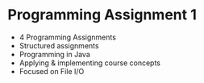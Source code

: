 # Programming Assignment 1

- 4 Programming Assignments
- Structured assignments
- Programming in Java
- Applying & implementing course concepts
- Focused on File I/O